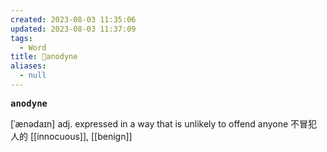 ```yaml
---
created: 2023-08-03 11:35:06
updated: 2023-08-03 11:37:09
tags:
  - Word
title: 📖anodyne
aliases:
  - null
---
```


<pre><strong>anodyne</strong></pre>
[ˈænədaɪn]
adj. expressed in a way that is unlikely to offend anyone 不冒犯人的
[[innocuous]], [[benign]]
